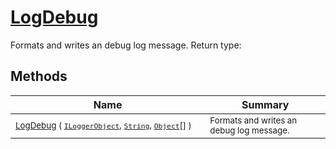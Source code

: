 # [LogDebug](./ILoggerObjectExtensions-100663352.md)

Formats and writes an debug log message.
Return type:
## Methods

| Name | Summary | 
| --- | --- | 
| <sub>[LogDebug](./ILoggerObjectExtensions-100663352.md) ( [`ILoggerObject`](./../ILoggerObject.md), [`String`](https://docs.microsoft.com/en-us/dotnet/api/System.String), [`Object`](https://docs.microsoft.com/en-us/dotnet/api/System.Object)[] )</sub><img width=200/>| <sub>Formats and writes an debug log message.</sub>| <br>


